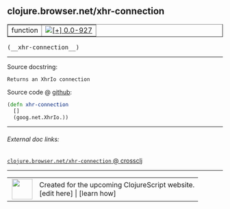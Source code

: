 ## clojure.browser.net/xhr-connection



 <table border="1">
<tr>
<td>function</td>
<td><a href="https://github.com/cljsinfo/cljs-api-docs/tree/0.0-927"><img valign="middle" alt="[+] 0.0-927" title="Added in 0.0-927" src="https://img.shields.io/badge/+-0.0--927-lightgrey.svg"></a> </td>
</tr>
</table>


 <samp>
(__xhr-connection__)<br>
</samp>

---





Source docstring:

```
Returns an XhrIo connection
```


Source code @ [github](https://github.com/clojure/clojurescript/blob/r2027/src/cljs/clojure/browser/net.cljs#L83-L86):

```clj
(defn xhr-connection
  []
  (goog.net.XhrIo.))
```

<!--
Repo - tag - source tree - lines:

 <pre>
clojurescript @ r2027
└── src
    └── cljs
        └── clojure
            └── browser
                └── <ins>[net.cljs:83-86](https://github.com/clojure/clojurescript/blob/r2027/src/cljs/clojure/browser/net.cljs#L83-L86)</ins>
</pre>

-->

---



###### External doc links:

[`clojure.browser.net/xhr-connection` @ crossclj](http://crossclj.info/fun/clojure.browser.net.cljs/xhr-connection.html)<br>

---

 <table>
<tr><td>
<img valign="middle" align="right" width="48px" src="http://i.imgur.com/Hi20huC.png">
</td><td>
Created for the upcoming ClojureScript website.<br>
[edit here] | [learn how]
</td></tr></table>

[edit here]:https://github.com/cljsinfo/cljs-api-docs/blob/master/cljsdoc/clojure.browser.net/xhr-connection.cljsdoc
[learn how]:https://github.com/cljsinfo/cljs-api-docs/wiki/cljsdoc-files

<!--

This information was too distracting to show to readers, but I'll leave it
commented here since it is helpful to:

- pretty-print the data used to generate this document
- and show how to retrieve that data



The API data for this symbol:

```clj
{:ns "clojure.browser.net",
 :name "xhr-connection",
 :signature ["[]"],
 :history [["+" "0.0-927"]],
 :type "function",
 :full-name-encode "clojure.browser.net/xhr-connection",
 :source {:code "(defn xhr-connection\n  []\n  (goog.net.XhrIo.))",
          :title "Source code",
          :repo "clojurescript",
          :tag "r2027",
          :filename "src/cljs/clojure/browser/net.cljs",
          :lines [83 86]},
 :full-name "clojure.browser.net/xhr-connection",
 :docstring "Returns an XhrIo connection"}

```

Retrieve the API data for this symbol:

```clj
;; from Clojure REPL
(require '[clojure.edn :as edn])
(-> (slurp "https://raw.githubusercontent.com/cljsinfo/cljs-api-docs/catalog/cljs-api.edn")
    (edn/read-string)
    (get-in [:symbols "clojure.browser.net/xhr-connection"]))
```

-->
